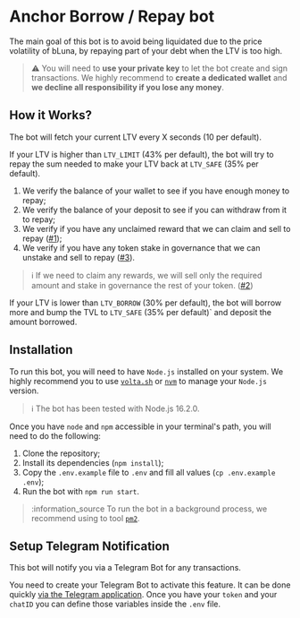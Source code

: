 # Anchor Borrow / Repay bot

The main goal of this bot is to avoid being liquidated due to the price volatility of bLuna, by repaying part of your debt when the LTV is too high.

> :warning: You will need to **use your private key** to let the bot create and sign transactions.
> We highly recommend to **create a dedicated wallet** and **we decline all responsibility if you lose any money**.

## How it Works?

The bot will fetch your current LTV every X seconds (10 per default).

If your LTV is higher than `LTV_LIMIT` (43% per default), the bot will try to repay the sum needed to make your LTV back at `LTV_SAFE` (35% per default).

1. We verify the balance of your wallet to see if you have enough money to repay;
2. We verify the balance of your deposit to see if you can withdraw from it to repay;
3. We verify if you have any unclaimed reward that we can claim and sell to repay ([#1](https://github.com/RomainLanz/anchor-borrow-bot/issues/1));
4. We verify if you have any token stake in governance that we can unstake and sell to repay ([#3](https://github.com/RomainLanz/anchor-borrow-bot/issues/)).

> :information_source: If we need to claim any rewards, we will sell only the required amount and stake in governance the rest of your token. ([#2](https://github.com/RomainLanz/anchor-borrow-bot/issues/))

If your LTV is lower than `LTV_BORROW` (30% per default), the bot will borrow more and bump the TVL to `LTV_SAFE` (35% per default)` and deposit the amount borrowed.

## Installation

To run this bot, you will need to have `Node.js` installed on your system. We highly recommend you to use [`volta.sh`](https://volta.sh/) or [`nvm`](https://github.com/nvm-sh/nvm) to manage your `Node.js` version.

> :information_source: The bot has been tested with Node.js 16.2.0.

Once you have `node` and `npm` accessible in your terminal's path, you will need to do the following:

1. Clone the repository;
2. Install its dependencies (`npm install`);
3. Copy the `.env.example` file to `.env` and fill all values (`cp .env.example .env`);
4. Run the bot with `npm run start`.

> :information_source To run the bot in a background process, we recommend using to tool [`pm2`](https://github.com/Unitech/pm2).

## Setup Telegram Notification

This bot will notify you via a Telegram Bot for any transactions.

You need to create your Telegram Bot to activate this feature. It can be done quickly [via the Telegram application](https://core.telegram.org/bots#6-botfather).
Once you have your `token` and your `chatID` you can define those variables inside the `.env` file.
